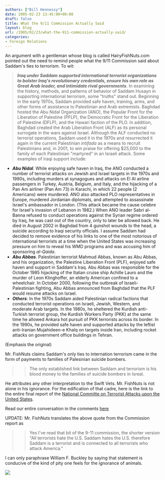 ```yaml
---
authors: ["Bill Hennessy"]
date: 2005-02-23 13:45:00+00:00
draft: false
title: What the 9/11 Commission Actually Said
layout: blog
url: /2005/02/23/what-the-911-commission-actually-said/
categories:
- Foreign Relations
---
```


An argument with a gentleman whose blog is called HairyFishNuts.com pointed out the need to remind people what the 9/11 Commission said about Saddam's ties to terrorism. To wit:




> 

> 
> **_Iraq under Saddam supported international terrorist organizations to bolster Iraq's revolutionary credentials, ensure his own role as Great Arab leader, and intimidate rival governments_**. In examining the history, methods, and patterns of behavior of Saddam Husayn in supporting international terrorism, some "truths" stand out. Beginning in the early 1970s, Saddam provided safe haven, training, arms, and other forms of assistance to Palestinian and Arab extremists. Baghdad hosted the Abu Nidal Organization (ANO), the Popular Front for the Liberation of Palestine (PFLP), the Democratic Front for the Liberation of Palestine (DFLP), and the Hawari faction of the PLO. In addition, Baghdad created the Arab Liberation Front (ALF) as its personal surrogate in the wars against Israel. Although the ALF conducted no terrorist operations, Saddam used it in the 1970s and resurrected it again in the current Palestinian _intifada_ as a means to recruit Palestinians and, in 2001, to win praise for offering $25,000 to the family of each Palestinian "martyred" in an Israeli attack. Some examples of Iraqi support include:

> 
> 
  * **_Abu Nidal_**. While enjoying safe haven in Iraq, the ANO conducted a number of terrorist attacks on Jewish and Israel targets in the 1970s and 1980s, including murders at synagogues and attacks on El Al airline passengers in Turkey, Austria, Belgium, and Italy, and the hijacking of a Pan Am airliner (Pan Am 73) in Karachi, in which 22 people (2 Americans) were murdered. ANO also attacked PLO representatives in Europe, murdered Jordanian diplomats, and attempted to assassinate Israel's ambassador in London. (This attack became the cause celebre for Israel's invasion of Lebanon in 1982.) When ANO leader Sabri al-Banna refused to conduct operations against the Syrian regime ordered by Iraq, he was cast out of the country, only to later be allowed back. He died in August 2002 in Baghdad from 4 gunshot wounds to the head, a suicide according to Iraqi security officials. I assume Saddam had decided to remove evidence of his links to one of the most notorious of international terrorists at a time when the United States was increasing pressure on him to reveal his WMD programs and was accusing him of sponsoring _al-Qaida_.
  * _**Abu Abbas**_. Palestinian terrorist Mahmud Abbas, known as Abu Abbas, and his organization, the Palestine Liberation Front (PLF), enjoyed safe haven and support in Saddam's Iraq. Abu Abbas was responsible for the October 1985 hijacking of the Italian cruise ship Achille Lauro and the murder of Leon Klinghoffer, an elderly American confined to a wheelchair. In October 2000, following the outbreak of Israeli-Palestinian fighting, Abu Abbas announced from Baghdad that the PLF would resume attacks on Israel.
  * _**Others**_: In the 1970s Saddam aided Palestinian radical factions that conducted terrorist operations on Israeli, Jewish, Western, and moderate Arab targets. In the 1980s, he sheltered the Kurdish anti-Turkish terrorist group, the Kurdish Workers Party (PKK) at the same time he allowed Ankara hot pursuit of PKK terrorists across its border. In the 1990s, he provided safe haven and supported attacks by the leftist anti-Iranian Mujahideen-e Khalq on targets inside Iran, including rocket attacks on government office buildings in Tehran. 




(Emphasis the original)




Mr. FishNuts claims Saddam's only ties to internation terrorism came in the form of payments to families of Palesinian suicide bombers. 


> 

> 
> > 

>> 
>> The only established link between Saddam and terrorism is his blood money to the families of suicide bombers in Isreal. 
>> 
>> 
> 
> 

He attributes any other interpretation to the Swift Vets. Mr. FishNuts is not alone in his ignorance. For the edification of that cadre, here is the link to the entire final report of the [National Committe on Terrorist Attacks upon the United States](https://www.9-11commission.gov/report/index.htm).


Read our entire conversation in the comments [here](https://www.haloscan.com/comments/salvage8/whichhedoesnthjave/)




UPDATE: Mr. FishNuts translates the above quote from the Commission report as




> 

> 
> > 

>> 
>> Yes I've read that bit of the 9-11 commission, the shorter version "All terrorists hate the U.S. Saddam hates the U.S. therefore Saddam is a terrorist and is connected to all terrorists who attack America."   

>> 
>> 
> 
> 




I can only paraphrase William F. Buckley by saying that statement is conducive of the kind of pity one feels for the ignorance of animals.

![](https://blog.billhennessy.com/aggbug.aspx?PostID=1205)

